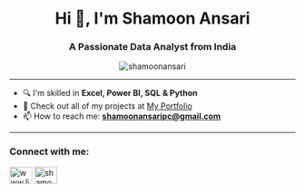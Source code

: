 <h1 align="center">Hi 👋, I'm Shamoon Ansari</h1>
<h3 align="center">A Passionate Data Analyst from India</h3>

<p align="center">
  <img src="https://komarev.com/ghpvc/?username=shamoonansari&label=Profile%20views&color=0e75b6&style=plastic" alt="shamoonansari" />
</p>

---

- 🔍 I'm skilled in **Excel, Power BI, SQL & Python**
- 📂 Check out all of my projects at [My Portfolio](https://codebasics.io/portfolio/Shamoon-Ansari)
- 📫 How to reach me: **shamoonansaripc@gmail.com**

---

<h3 align="left">Connect with me:</h3>
<p align="left">
<a href="https://linkedin.com/in/shamoon-ansari" target="blank"><img align="center" src="https://raw.githubusercontent.com/rahuldkjain/github-profile-readme-generator/master/src/images/icons/Social/linked-in-alt.svg" alt="www.linkedin.com/in/shamoon-ansari" height="30" width="40" /></a>
<a href="https://instagram.com/shamoonn_" target="blank"><img align="center" src="https://raw.githubusercontent.com/rahuldkjain/github-profile-readme-generator/master/src/images/icons/Social/instagram.svg" alt="shamoonn_" height="30" width="40" /></a>
</p>
